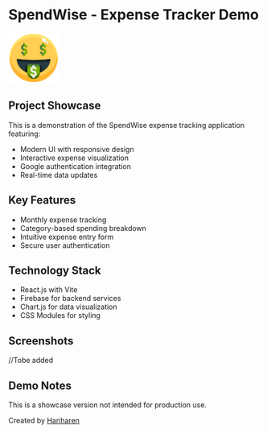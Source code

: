 # SpendWise - Expense Tracker Demo

<img src="./Assets/icon-money.svg" width=100px />

## Project Showcase
This is a demonstration of the SpendWise expense tracking application featuring:

- Modern UI with responsive design
- Interactive expense visualization
- Google authentication integration
- Real-time data updates

## Key Features
- Monthly expense tracking
- Category-based spending breakdown
- Intuitive expense entry form
- Secure user authentication

## Technology Stack
- React.js with Vite
- Firebase for backend services
- Chart.js for data visualization
- CSS Modules for styling

## Screenshots
 //Tobe added

## Demo Notes
This is a showcase version not intended for production use.

Created by [Hariharen](https://www.linkedin.com/in/hariharen9/)
